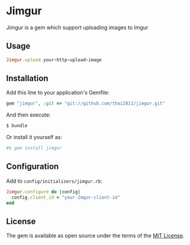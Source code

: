# Jimgur
Jimgur is a gem which support uploading images to Imgur

## Usage
```ruby
Jimgur.upload your-http-upload-image
```

## Installation
Add this line to your application's Gemfile:

```ruby
gem "jimgur", :git => "git://github.com/thai2811/jimgur.git"
```

And then execute:
```bash
$ bundle
```

Or install it yourself as:
```bash
#$ gem install jimgur
```

## Configuration
Add to `config/initializers/jimgur.rb`:

```ruby
Jimgur.configure do |config|
  config.client_id = "your-Imgur-client-id"
end
```

## License
The gem is available as open source under the terms of the [MIT License](http://opensource.org/licenses/MIT).
